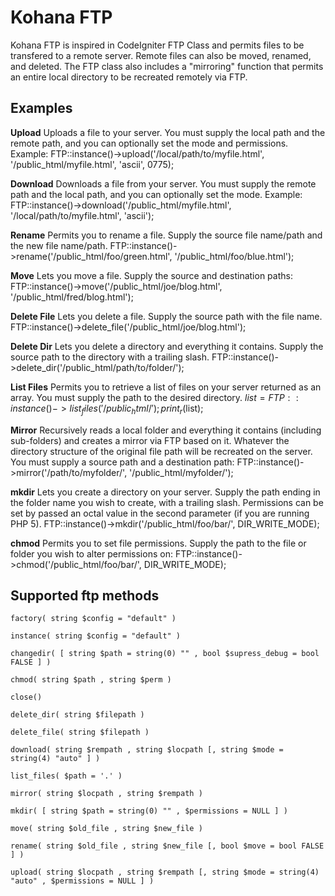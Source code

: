 Kohana FTP
====================

Kohana FTP is inspired in CodeIgniter FTP Class and permits files to be transfered to a remote server. Remote files can also be moved, renamed, and deleted.
The FTP class also includes a "mirroring" function that permits an entire local directory to be recreated remotely via FTP.

Examples
-------------------------

**Upload**
Uploads a file to your server. You must supply the local path and the remote path, and you can optionally set the mode and permissions. Example:
	FTP::instance()->upload('/local/path/to/myfile.html', '/public_html/myfile.html', 'ascii', 0775);

**Download**
Downloads a file from your server. You must supply the remote path and the local path, and you can optionally set the mode. Example:
	FTP::instance()->download('/public_html/myfile.html', '/local/path/to/myfile.html', 'ascii');

**Rename**
Permits you to rename a file. Supply the source file name/path and the new file name/path.
	FTP::instance()->rename('/public_html/foo/green.html', '/public_html/foo/blue.html'); 

**Move**
Lets you move a file. Supply the source and destination paths:
	FTP::instance()->move('/public_html/joe/blog.html', '/public_html/fred/blog.html'); 

**Delete File**
Lets you delete a file. Supply the source path with the file name.
	FTP::instance()->delete_file('/public_html/joe/blog.html'); 

**Delete Dir**
Lets you delete a directory and everything it contains. Supply the source path to the directory with a trailing slash.
	FTP::instance()->delete_dir('/public_html/path/to/folder/'); 

**List Files**
Permits you to retrieve a list of files on your server returned as an array. You must supply the path to the desired directory.
	$list = FTP::instance()->list_files('/public_html/');
	print_r($list); 

**Mirror**
Recursively reads a local folder and everything it contains (including sub-folders) and creates a mirror via FTP based on it. Whatever the directory structure of the original file path will be recreated on the server. You must supply a source path and a destination path:
	FTP::instance()->mirror('/path/to/myfolder/', '/public_html/myfolder/');

**mkdir**
Lets you create a directory on your server. Supply the path ending in the folder name you wish to create, with a trailing slash. Permissions can be set by passed an octal value in the second parameter (if you are running PHP 5).
	FTP::instance()->mkdir('/public_html/foo/bar/', DIR_WRITE_MODE);

**chmod**
Permits you to set file permissions. Supply the path to the file or folder you wish to alter permissions on:
	FTP::instance()->chmod('/public_html/foo/bar/', DIR_WRITE_MODE);


Supported ftp methods
-------------------------

	factory( string $config = "default" )

	instance( string $config = "default" )

	changedir( [ string $path = string(0) "" , bool $supress_debug = bool FALSE ] )

	chmod( string $path , string $perm )

	close()

	delete_dir( string $filepath ) 

	delete_file( string $filepath ) 

	download( string $rempath , string $locpath [, string $mode = string(4) "auto" ] ) 

	list_files( $path = '.' )

	mirror( string $locpath , string $rempath )

	mkdir( [ string $path = string(0) "" , $permissions = NULL ] )

	move( string $old_file , string $new_file )

	rename( string $old_file , string $new_file [, bool $move = bool FALSE ] )

	upload( string $locpath , string $rempath [, string $mode = string(4) "auto" , $permissions = NULL ] )
	
	
